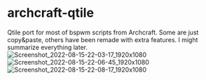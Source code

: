 # archcraft-qtile

Qtile port for most of bspwm scripts from Archcraft. Some are just copy&paste, others have been remade with extra features.
I might summarize everything later.
![Screenshot_2022-08-15-22-03-17_1920x1080](https://user-images.githubusercontent.com/49107244/184771200-61449e0d-b8b3-4b61-989d-1ba17ae59fd5.png)
![Screenshot_2022-08-15-22-06-45_1920x1080](https://user-images.githubusercontent.com/49107244/184771211-0384dc2d-e851-4831-9681-c2dde8cf5c45.png)
![Screenshot_2022-08-15-22-08-17_1920x1080](https://user-images.githubusercontent.com/49107244/184771795-e211394c-6857-4f7d-b539-9a74dafdf60f.png)
